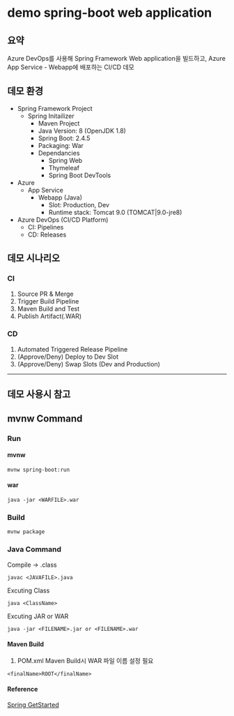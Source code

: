 # demo spring-boot web application
## 요약
Azure DevOps를 사용해 Spring Framework Web application을 빌드하고, Azure App Service - Webapp에 배포하는 CI/CD 데모
## 데모 환경
- Spring Framework Project
    - Spring Initailizer
        - Maven Project
        - Java Version: 8 (OpenJDK 1.8)
        - Spring Boot: 2.4.5
        - Packaging: War
        - Dependancies   
            - Spring Web
            - Thymeleaf
            - Spring Boot DevTools
- Azure
    - App Service
        - Webapp (Java)
            - Slot: Production, Dev
            - Runtime stack: Tomcat 9.0 (TOMCAT|9.0-jre8)
- Azure DevOps (CI/CD Platform)
    - CI: Pipelines
    - CD: Releases
## 데모 시나리오
### CI
1. Source PR & Merge
2. Trigger Build Pipeline
3. Maven Build and Test
4. Publish Artifact(.WAR)
### CD
1. Automated Triggered Release Pipeline
2. (Approve/Deny) Deploy to Dev Slot 
3. (Approve/Deny) Swap Slots (Dev and Production)
---
## 데모 사용시 참고
## mvnw Command
### Run
#### mvnw
```aidl
mvnw spring-boot:run
```
#### war
```aidl
java -jar <WARFILE>.war
```
### Build
```aidl
mvnw package
```
### Java Command
Compile -> .class
```aidl
javac <JAVAFILE>.java
```
Excuting Class
```aidl
java <ClassName>
```
Excuting JAR or WAR
```aidl
java -jar <FILENAME>.jar or <FILENAME>.war 
```
#### Maven Build
1. POM.xml
Maven Build시 WAR 파일 이름 설정 필요
```
<finalName>ROOT</finalName>
```
#### Reference
[Spring GetStarted](https://spring.io/guides/gs/serving-web-content/)
 
